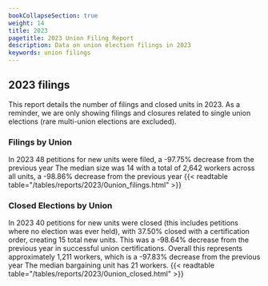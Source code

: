 ```yaml
---
bookCollapseSection: true
weight: 14
title: 2023
pagetitle: 2023 Union Filing Report
description: Data on union election filings in 2023
keywords: union filings
---
```


## 2023 filings

This report details the number of filings and closed units in 2023. As a reminder, we are only showing filings and closures related to single union elections (rare multi-union elections are excluded).

### Filings by Union
In 2023 48 petitions for new units were filed, a -97.75% decrease from the previous year The median size was 14 with a total of 2,642 workers across all units, a -98.86% decrease from the previous year
{{< readtable table="/tables/reports/2023/0union_filings.html" >}}

### Closed Elections by Union
In 2023 40 petitions for new units were closed (this includes petitions where no election was ever held), with 37.50% closed with a certification order, creating 15 total new units. This was a -98.64% decrease from the previous year in successful union certifications. Overall this represents approximately 1,211 workers, which is a -97.83% decrease from the previous year The median bargaining unit has 21 workers.
{{< readtable table="/tables/reports/2023/0union_closed.html" >}}
